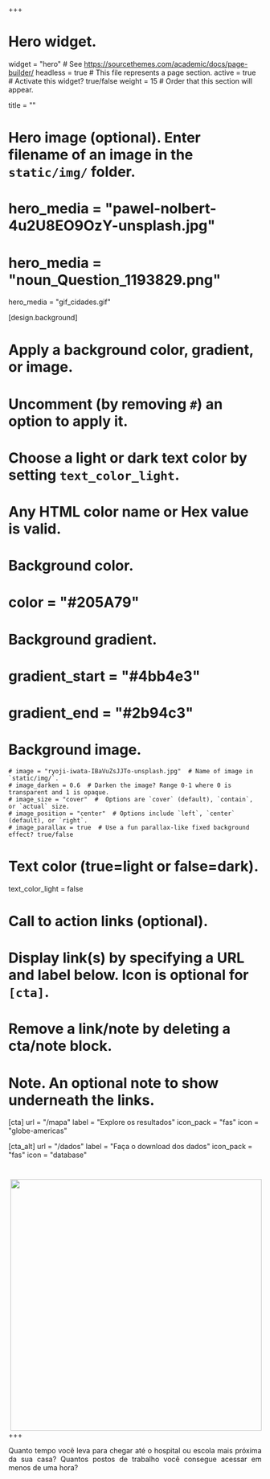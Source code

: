 +++
# Hero widget.
widget = "hero"  # See https://sourcethemes.com/academic/docs/page-builder/
headless = true  # This file represents a page section.
active = true  # Activate this widget? true/false
weight = 15  # Order that this section will appear.

title = ""

# Hero image (optional). Enter filename of an image in the `static/img/` folder.
# hero_media = "pawel-nolbert-4u2U8EO9OzY-unsplash.jpg"
# hero_media = "noun_Question_1193829.png"  
 hero_media = "gif_cidades.gif"

[design.background]
  # Apply a background color, gradient, or image.
  #   Uncomment (by removing `#`) an option to apply it.
  #   Choose a light or dark text color by setting `text_color_light`.
  #   Any HTML color name or Hex value is valid.

  # Background color.
  # color = "#205A79"
  
  # Background gradient.
  # gradient_start = "#4bb4e3"
  # gradient_end = "#2b94c3"
  
  # Background image.
    # image = "ryoji-iwata-IBaVuZsJJTo-unsplash.jpg"  # Name of image in `static/img/`.
    # image_darken = 0.6  # Darken the image? Range 0-1 where 0 is transparent and 1 is opaque.
    # image_size = "cover"  #  Options are `cover` (default), `contain`, or `actual` size.
    # image_position = "center"  # Options include `left`, `center` (default), or `right`.
    # image_parallax = true  # Use a fun parallax-like fixed background effect? true/false
  
  # Text color (true=light or false=dark).
  text_color_light = false

# Call to action links (optional).
#   Display link(s) by specifying a URL and label below. Icon is optional for `[cta]`.
#   Remove a link/note by deleting a cta/note block.

# Note. An optional note to show underneath the links.

[cta]
  url = "/mapa"
  label = "Explore os resultados"
  icon_pack = "fas"
  icon = "globe-americas"

[cta_alt]
  url = "/dados"
  label = "Faça o download dos dados"
  icon_pack = "fas"
  icon = "database"


# <p align="right"> <img align="right" src="/acessooportunidades/img/sp.gif" width="500"> </p>

+++
<p align="justify"> Quanto tempo você leva para chegar até o hospital ou escola mais próxima da sua casa?
Quantos postos de trabalho você consegue acessar em menos de uma hora?  </p>
